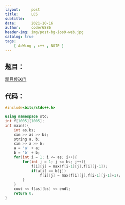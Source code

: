 ```yaml
---
layout:     post
title:      LCS
subtitle:   
date:       2021-10-16
author:     coder6886
header-img: img/post-bg-ios9-web.jpg
catalog: true
tags:
    [ AcWing , c++ , NOIP ]
---
```


## 题目：

[题目传送门](https://www.acwing.com/problem/content/899/)

## 代码：

```c++
#include<bits/stdc++.h>

using namespace std;
int f[1005][1005];
int main(){
    int as,bs;
    cin >> as >> bs;
    string a, b;
    cin >> a >> b;
    a = 'a' + a;
    b = 'b' + b;
    for(int i = 1; i <= as; i++){
        for(int j = 1; j <= bs; j++){
            f[i][j] = max(f[i-1][j],f[i][j-1]);
            if(a[i] == b[j])
                f[i][j] = max(f[i][j],f[i-1][j-1]+1);
        }
    }
    cout << f[as][bs] << endl;
    return 0;
}
```

